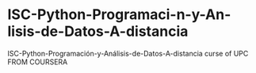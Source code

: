 # ISC-Python-Programaci-n-y-An-lisis-de-Datos-A-distancia
ISC-Python-Programación-y-Análisis-de-Datos-A-distancia curse of UPC FROM COURSERA
